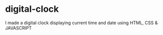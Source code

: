# digital-clock
I made a digital clock displaying current time and date using HTML, CSS &amp; JAVASCRIPT
